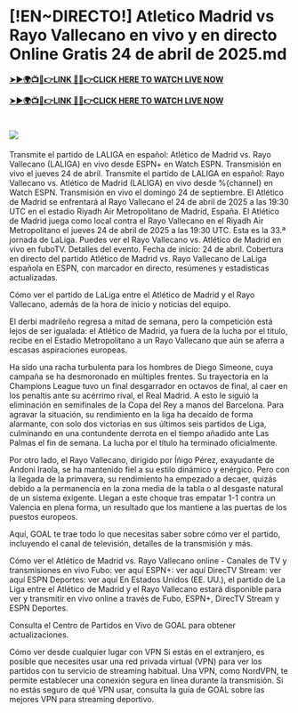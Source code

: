 # [!EN~DIRECTO!] Atletico Madrid vs Rayo Vallecano en vivo y en directo Online Gratis 24 de abril de 2025.md

**[➤►🌍📺📱👉LINK 🔴✅👉CLICK HERE TO WATCH LIVE NOW](https://ultravibetv.com/soccer-trusthub/?VV)**

**[➤►🌍📺📱👉LINK 🔴✅👉CLICK HERE TO WATCH LIVE NOW](https://ultravibetv.com/soccer-trusthub/?VV)**

# [![](https://blogger.googleusercontent.com/img/b/R29vZ2xl/AVvXsEgw86QcRTQHa_0UF_R0Ce_BfmEP5mTpVruRVIlWCPMMqp8oWxkzZavuKovDSK7oHt7t7csMbgy3jKUoCHU7kED_YXGoogHBc3NxSi3Jurev7bBa3b51d-V1n3mFx857KlyS0FiziJpcUdJgJFovmDw3IASQPNDjw8eVi3p9JbVffFfUQEfkj3-qYllz/s686/soccer.gif)](https://ultravibetv.com/soccer-trusthub/?VV)

Transmite el partido de LALIGA en español: Atlético de Madrid vs. Rayo Vallecano (LALIGA) en vivo desde ESPN+ en Watch ESPN. Transmisión en vivo el jueves 24 de abril.
Transmite el partido de LALIGA en español: Rayo Vallecano vs. Atlético de Madrid (LALIGA) en vivo desde %{channel} en Watch ESPN. Transmisión en vivo el domingo 24 de septiembre.
El Atlético de Madrid se enfrentará al Rayo Vallecano el 24 de abril de 2025 a las 19:30 UTC en el estadio Riyadh Air Metropolitano de Madrid, España.
El Atlético de Madrid juega como local contra el Rayo Vallecano en el Riyadh Air Metropolitano el jueves 24 de abril de 2025 a las 19:30 UTC. Esta es la 33.ª jornada de LaLiga.
Puedes ver el Rayo Vallecano vs. Atlético de Madrid en vivo en fuboTV. Detalles del evento. Fecha de inicio: 24 de abril. Cobertura en directo del partido Atlético de Madrid vs. Rayo Vallecano de LaLiga española en ESPN, con marcador en directo, resúmenes y estadísticas actualizadas.

Cómo ver el partido de LaLiga entre el Atlético de Madrid y el Rayo Vallecano, además de la hora de inicio y noticias del equipo.

El derbi madrileño regresa a mitad de semana, pero la competición está lejos de ser igualada: el Atlético de Madrid, ya fuera de la lucha por el título, recibe en el Estadio Metropolitano a un Rayo Vallecano que aún se aferra a escasas aspiraciones europeas.

Ha sido una racha turbulenta para los hombres de Diego Simeone, cuya campaña se ha desmoronado en múltiples frentes. Su trayectoria en la Champions League tuvo un final desgarrador en octavos de final, al caer en los penaltis ante su acérrimo rival, el Real Madrid. A esto le siguió la eliminación en semifinales de la Copa del Rey a manos del Barcelona. Para agravar la situación, su rendimiento en la liga ha decaído de forma alarmante, con solo dos victorias en sus últimos seis partidos de Liga, culminando en una contundente derrota en el tiempo añadido ante Las Palmas el fin de semana. La lucha por el título ha terminado oficialmente.

Por otro lado, el Rayo Vallecano, dirigido por Íñigo Pérez, exayudante de Andoni Iraola, se ha mantenido fiel a su estilo dinámico y enérgico. Pero con la llegada de la primavera, su rendimiento ha empezado a decaer, quizás debido a la permanencia en la zona media de la tabla o al desgaste natural de un sistema exigente. Llegan a este choque tras empatar 1-1 contra un Valencia en plena forma, un resultado que los mantiene a las puertas de los puestos europeos.

Aquí, GOAL te trae todo lo que necesitas saber sobre cómo ver el partido, incluyendo el canal de televisión, detalles de la transmisión y más.

Cómo ver el Atlético de Madrid vs. Rayo Vallecano online - Canales de TV y transmisiones en vivo
Fubo: ver aquí
ESPN+: ver aquí
DirecTV Stream: ver aquí
ESPN Deportes: ver aquí
En Estados Unidos (EE. UU.), el partido de La Liga entre el Atlético de Madrid y el Rayo Vallecano estará disponible para ver y transmitir en vivo online a través de Fubo, ESPN+, DirecTV Stream y ESPN Deportes.

Consulta el Centro de Partidos en Vivo de GOAL para obtener actualizaciones.

Cómo ver desde cualquier lugar con VPN
Si estás en el extranjero, es posible que necesites usar una red privada virtual (VPN) para ver los partidos con tu servicio de streaming habitual. Una VPN, como NordVPN, te permite establecer una conexión segura en línea durante la transmisión. Si no estás seguro de qué VPN usar, consulta la guía de GOAL sobre las mejores VPN para streaming deportivo.
